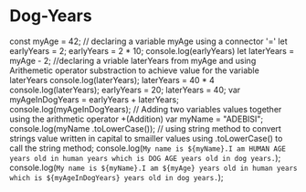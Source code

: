 # Dog-Years
const myAge = 42;
// declaring a variable myAge using a connector '='
let earlyYears = 2;
earlyYears = 2 * 10;
console.log(earlyYears)
let laterYears = myAge - 2;
//declaring a vriable  laterYears from myAge and using Arithemetic operator substraction to achieve value for the variable laterYears 
console.log(laterYears);
laterYears = 40 * 4
console.log(laterYears);
earlyYears = 20;
laterYears = 40;
var myAgeInDogYears = earlyYears + laterYears;
console.log(myAgeInDogYears);
// Adding two variables values together using the arithmetic operator +(Addition)
var myName = "ADEBISI";
console.log(myName .toLowerCase());
// using string method to convert strings value written in capital to smailler values using .toLowerCase() to call the string method;
console.log(`My name is ${myName}.I am HUMAN AGE years old in human years which is DOG AGE years old in dog years.`);
console.log(`My name is ${myName}.I am ${myAge} years old in human years which is ${myAgeInDogYears} years old in dog years.`);


